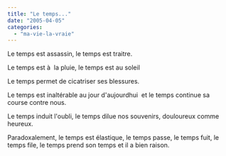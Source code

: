 ```yaml
---
title: "Le temps..."
date: "2005-04-05"
categories: 
  - "ma-vie-la-vraie"
---
```


Le temps est assassin, le temps est traitre.

Le temps est à  la pluie, le temps est au soleil

Le temps permet de cicatriser ses blessures.

Le temps est inaltérable au jour d'aujourdhui  et le temps continue sa course contre nous.

Le temps induit l'oubli, le temps dilue nos souvenirs, douloureux comme heureux.

Paradoxalement, le temps est élastique, le temps passe, le temps fuit, le temps file, le temps prend son temps et il a bien raison.
